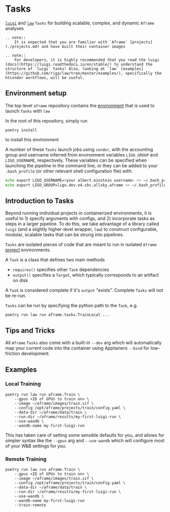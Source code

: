 Tasks
=====
[`luigi`](https://github.com/spotify/luigi) and [`law`](https://github.com/riga/law) `Tasks` for building scalable, complex, and dynamic `Aframe` analyses

```{eval-rst}
.. note::
    It is expected that you are familiar with `Aframe` [projects](./projects.md) and have built their container images
```

```{eval-rst}
.. note:: 
    For developers, it is highly recommended that you read the luigi [docs](https://luigi.readthedocs.io/en/stable/) to understand the structure of `luigi` tasks! Also, looking at `law` [examples](https://github.com/riga/law/tree/master/examples/), specifically the htcondor workflows, will be useful.
```

## Environment setup
The top level `aframe` repository contains the [environment](../../pyproject.toml) that is used to launch `Tasks` with `law`

In the root of this repository, simply run 

```
poetry install
```

to install this environment


A number of these `Tasks` launch jobs using `condor`, with the accounting group and username inferred from environment variables `LIGO_GROUP` and `LIGO_USERNAME`, respectively. These variables can be specified when launching the pipeline in the command line, or they can be added to your `.bash_profile` (or other relevant shell configuration file) with:

```bash
echo export LIGO_USERNAME=<your albert.einstein username> >> ~/.bash_profile
echo export LIGO_GROUP=ligo.dev.o4.cbc.allsky.aframe >> ~/.bash_profile
```
  

## Introduction to Tasks
Beyond running individual projects in containerized environments, it is useful to 1) specify arguments with configs, and 2) incorporate tasks as steps in a larger pipeline. To do this, we take advantage of a library called `luigi` (and a slightly higher-level wrapper, `law`) to construct configurable, modular, scalable tasks that can be strung into pipelines. 


`Tasks` are isolated pieces of code that are meant to run in isolated `Aframe` [project](./projects.md) environments. 

A `Task` is a class that defines two main methods 

- `requires()` specifies other `Task` dependencies
- `output()` specifies a `Target`, which typically corresponds to an artifact on disk

A `Task` is considered complete if it's `output` "exists". Complete `Tasks` will not be re-run.

`Tasks` can be run by specifying the python path to the `Task`, e.g.

```
poetry run law run aframe.tasks.TrainLocal ...
```

## Tips and Tricks
All `Aframe` `Tasks` also come with a built-in `--dev` arg which will automatically map your current code into the container using Apptainers `--bind` for low-friction development.


## Examples

### Local Training

```
poetry run law run aframe.Train \
    --gpus <ID of GPUs to train on> \
    --image ~/aframe/images/train.sif \
    --config /opt/aframe/projects/train/config.yaml \
    --data-dir ~/aframe/data/train \
    --run-dir ~/aframe/results/my-first-luigi-run \
    --use-wandb \
    --wandb-name my-first-luigi-run
```

This has taken care of setting some sensible defaults for you, and allows for simpler syntax like the `--gpus` arg and `--use-wandb` which will configure most of your W&B settings for you.

### Remote Training

```
poetry run law run aframe.Train \
    --gpus <ID of GPUs to train on> \
    --image ~/aframe/images/train.sif \
    --config /opt/aframe/projects/train/config.yaml \
    --data-dir ~/aframe/data/train \
    --run-dir ~/aframe/results/my-first-luigi-run \
    --use-wandb \
    --wandb-name my-first-luigi-run
    --train-remote
```
